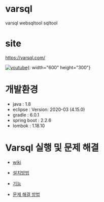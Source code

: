 # varsql
varsql websqltool sqltool 

# site
<https://varsql.com/>

[![youtube](https://i.ytimg.com/an_webp/PxbI65AQ6dU/mqdefault_6s.webp?du=3000&sqp=CJPQuJcG&rs=AOn4CLBeBsrU8fOg7ClZgQ3ZPlwaTbF-9Q)](https://www.youtube.com/watch?v=PxbI65AQ6dU){: width="600" height="300"}

# 개발환경
- java : 1.8
- eclipse : Version: 2020-03 (4.15.0)
- gradle : 6.0.1
- spring boot : 2.2.6
- lombok : 1.18.10


# Varsql 실행 및 문제 해결
- [wiki](https://github.com/varsqlinfo/varsql/wiki/)

- [설치방법](https://github.com/varsqlinfo/varsql/wiki/Varsql-%EC%8B%A4%ED%96%89)

- [기능](https://github.com/varsqlinfo/varsql/wiki/%EA%B8%B0%EB%8A%A5)

- [문제 해결 방법](https://github.com/varsqlinfo/varsql/wiki/%EB%AC%B8%EC%A0%9C-%ED%95%B4%EA%B2%B0-%EB%B0%A9%EB%B2%95)


